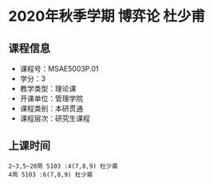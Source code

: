# 2020年秋季学期 博弈论 杜少甫






## 课程信息

- 课程号：MSAE5003P.01
- 学分：3
- 教学类型：理论课
- 开课单位：管理学院
- 课程类别：本研贯通
- 课程层次：研究生课程

## 上课时间

```
2~3,5~20周 5103 :4(7,8,9) 杜少甫
4周 5103 :6(7,8,9) 杜少甫
```

